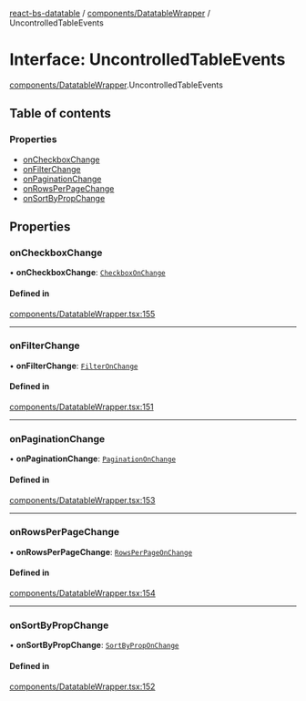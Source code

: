 [react-bs-datatable](../README.md) / [components/DatatableWrapper](../modules/components_DatatableWrapper.md) / UncontrolledTableEvents

# Interface: UncontrolledTableEvents

[components/DatatableWrapper](../modules/components_DatatableWrapper.md).UncontrolledTableEvents

## Table of contents

### Properties

- [onCheckboxChange](components_DatatableWrapper.UncontrolledTableEvents.md#oncheckboxchange)
- [onFilterChange](components_DatatableWrapper.UncontrolledTableEvents.md#onfilterchange)
- [onPaginationChange](components_DatatableWrapper.UncontrolledTableEvents.md#onpaginationchange)
- [onRowsPerPageChange](components_DatatableWrapper.UncontrolledTableEvents.md#onrowsperpagechange)
- [onSortByPropChange](components_DatatableWrapper.UncontrolledTableEvents.md#onsortbypropchange)

## Properties

### onCheckboxChange

• **onCheckboxChange**: [`CheckboxOnChange`](../modules/helpers_types.md#checkboxonchange)

#### Defined in

[components/DatatableWrapper.tsx:155](https://github.com/imballinst/react-bs-datatable/blob/master/src/components/DatatableWrapper.tsx#L155)

___

### onFilterChange

• **onFilterChange**: [`FilterOnChange`](../modules/helpers_types.md#filteronchange)

#### Defined in

[components/DatatableWrapper.tsx:151](https://github.com/imballinst/react-bs-datatable/blob/master/src/components/DatatableWrapper.tsx#L151)

___

### onPaginationChange

• **onPaginationChange**: [`PaginationOnChange`](../modules/helpers_types.md#paginationonchange)

#### Defined in

[components/DatatableWrapper.tsx:153](https://github.com/imballinst/react-bs-datatable/blob/master/src/components/DatatableWrapper.tsx#L153)

___

### onRowsPerPageChange

• **onRowsPerPageChange**: [`RowsPerPageOnChange`](../modules/helpers_types.md#rowsperpageonchange)

#### Defined in

[components/DatatableWrapper.tsx:154](https://github.com/imballinst/react-bs-datatable/blob/master/src/components/DatatableWrapper.tsx#L154)

___

### onSortByPropChange

• **onSortByPropChange**: [`SortByPropOnChange`](../modules/helpers_types.md#sortbyproponchange)

#### Defined in

[components/DatatableWrapper.tsx:152](https://github.com/imballinst/react-bs-datatable/blob/master/src/components/DatatableWrapper.tsx#L152)
